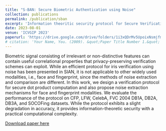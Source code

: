```yaml
---
title: "S-BAN: Secure Biometric Authentication using Noise"
collection: publications
permalink: /publication/sban
excerpt: 'Information theoritic security protocol for Secure Verification of fingerprint and face modalities using Noise signals'
date: 2023-08-01
venue: 'ICVGIP 2023'
paperurl: 'https://drive.google.com/drive/folders/1i3xQDrMv5UpoixNsmjfm2gNzxM3PWgHe?usp=drive_link'
# citation: 'Your Name, You. (2009). &quot;Paper Title Number 1.&quot; <i>Journal 1</i>. 1(1).'
---
```

Biometric signal consisting of irrelevant or non-distinctive features
can contain useful correlational properties that privacy-preserving
verification schemes can exploit. While an efficient protocol for iris
verification using noise has been presented in SIAN, it is not applicable
to other widely used modalities, i.e., face and fingerprint, since
the methods of noise extraction and comparison are different. In
this work, we design a verification protocol for secure dot product
computation and also propose noise extraction mechanisms for
face and fingerprint modalities. We evaluate the performance of
the protocol on CFP, LFW, CelebA, FVC 2004 DB1A, DB2A, DB3A, and SOCOFing datasets. While the protocol exhibits a slight degradation in accuracy, it provides information-theoretic security with a practical computational complexity.

[Download paper here](https://drive.google.com/drive/folders/1i3xQDrMv5UpoixNsmjfm2gNzxM3PWgHe?usp=drive_link)
<!-- 
Recommended citation: Your Name, You. (2009). "Paper Title Number 1." <i>Journal 1</i>. 1(1). -->